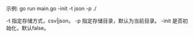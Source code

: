 示例:
go run main.go -init -t json -p ./

-t 指定存储方式，csv|json。
-p 指定存储目录，默认为当前目录。
-init 是否初始化，默认false。
